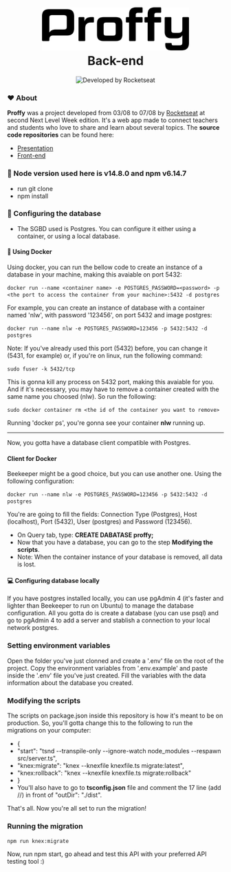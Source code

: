 <h1 align="center">
   <img alt="Proffy" src=".github/logo.svg" height="100px">
   <br>Back-end</br>
</h1>

<p align="center">
  <img alt="Developed by Rocketseat" src="https://img.shields.io/badge/developed%20by-Rocketseat-blueviolet"><br/>
</p>

### :hearts: About

**Proffy** was a project developed from 03/08 to 07/08 by [Rocketseat](https://rocketseat.com.br/) at second Next Level Week edition. It's a web app made to connect teachers and students who love to share and learn about several topics.
The **source code repositories** can be found here:
- [Presentation](https://github.com/higorcastilho/next_level_week_2)
- [Front-end](https://github.com/higorcastilho/nlw_web)

### :wrench: Node version used here is v14.8.0 and npm v6.14.7
- run git clone
- npm install

### :floppy_disk: Configuring the database

- The SGBD used is Postgres. You can configure it either using a container, or using a local database.

#### :whale2: Using Docker

Using docker, you can run the bellow code to create an instance of a database in your machine, making this avaiable on port 5432:

```
docker run --name <container name> -e POSTGRES_PASSWORD=<password> -p <the port to access the container from your machine>:5432 -d postgres
```
For example, you can create an instance of database with a container named 'nlw', with password '123456', on port 5432 and image postgres:

```
docker run --name nlw -e POSTGRES_PASSWORD=123456 -p 5432:5432 -d postgres
```

Note: If you've already used this port (5432) before, you can change it (5431, for example) or, if you're on linux, run the following command:
```
sudo fuser -k 5432/tcp
```
This is gonna kill any process on 5432 port, making this avaiable for you. And if it's necessary, you may have to remove a container created with the same name you choosed (nlw). So run the following:
```
sudo docker container rm <the id of the container you want to remove>
```

Running 'docker ps', you're gonna see your container **nlw** running up.

------------------------------------------------
Now, you gotta have a database client compatible with Postgres.

#### Client for Docker

Beekeeper might be a good choice, but you can use another one. 
Using the following configuration: 

```
docker run --name nlw -e POSTGRES_PASSWORD=123456 -p 5432:5432 -d postgres
```

You're are going to fill the fields: Connection Type (Postgres), Host (localhost), Port (5432), User (postgres) and Password (123456).

- On Query tab, type: **CREATE DABATASE proffy;**
- Now that you have a database, you can go to the step **Modifying the scripts**.
- Note: When the container instance of your database is removed, all data is lost.

#### :computer: Configuring database locally 

If you have postgres installed locally, you can use pgAdmin 4 (it's faster and lighter than Beekeeper to run on Ubuntu) to manage the database configuration. All you gotta do is create a database (you can use psql) and go to pgAdmin 4 to add a server and stablish a connection to your local network postgres.

### Setting environment variables

Open the folder you've just clonned and create a '.env' file on the root of the project. Copy the environment variables from '.env.example' and paste inside the '.env' file you've just created.
Fill the variables with the data information about the database you created.

### Modifying the scripts

The scripts on package.json inside this repository is how it's meant to be on production. So, you'll gotta change this to the following to run the migrations on your computer:
- {
- "start": "tsnd --transpile-only --ignore-watch node_modules --respawn src/server.ts",
- "knex:migrate": "knex --knexfile knexfile.ts migrate:latest",
- "knex:rollback": "knex --knexfile knexfile.ts migrate:rollback" 
- }
- You'll also have to go to **tsconfig.json** file and comment the 17 line (add //) in front of "outDir": "./dist".

That's all. Now you're all set to run the migration!

### Running the migration

```
npm run knex:migrate
```
Now, run npm start, go ahead and test this API with your preferred API testing tool :) 
